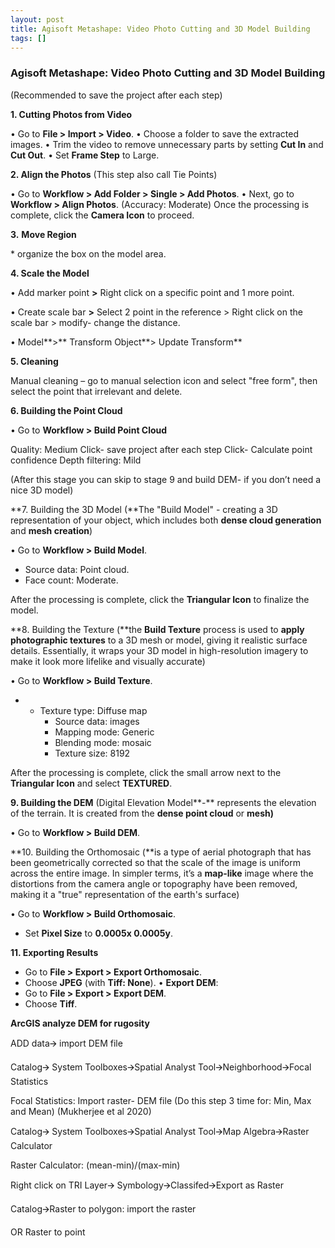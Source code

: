 ```yaml
---
layout: post
title: Agisoft Metashape: Video Photo Cutting and 3D Model Building
tags: []
---
```


### Agisoft Metashape: Video Photo Cutting and 3D Model Building

(Recommended to save the project after each step)

**1\. Cutting Photos from Video**

• Go to **File > Import > Video**.
• Choose a folder to save the extracted images.
• Trim the video to remove unnecessary parts by setting **Cut In** and **Cut Out**.
• Set **Frame Step** to Large.

**2\. Align the Photos** (This step also call Tie Points)

• Go to **Workflow > Add Folder > Single > Add Photos**.
• Next, go to **Workflow > Align Photos**. (Accuracy: Moderate) Once the processing is complete, click the **Camera Icon** to proceed.

**3.** **Move Region**

\* organize the box on the model area.

**4\. Scale the Model**

• Add marker point **>** Right click on a specific point and 1 more point.

• Create scale bar **>** Select 2 point in the reference > Right click on the scale bar > modify- change the distance.

• Model**\>** Transform Object**\> Update Transform**

**5\. Cleaning**

Manual cleaning – go to manual selection icon and select "free form", then select the point that irrelevant and delete.

**6\. Building the Point Cloud**

• Go to **Workflow > Build Point Cloud**

Quality: Medium
Click- save project after each step
Click- Calculate point confidence
Depth filtering: Mild

(After this stage you can skip to stage 9 and build DEM- if you don’t need a nice 3D model)

**7\. Building the 3D Model (**The "Build Model" - creating a 3D representation of your object, which includes both **dense cloud generation** and **mesh creation**)

• Go to **Workflow > Build Model**.

- Source data: Point cloud.
- Face count: Moderate.

After the processing is complete, click the **Triangular Icon** to finalize the model.

**8\. Building the Texture (**the **Build Texture** process is used to **apply photographic textures** to a 3D mesh or model, giving it realistic surface details. Essentially, it wraps your 3D model in high-resolution imagery to make it look more lifelike and visually accurate)

• Go to **Workflow > Build Texture**.

- - Texture type: Diffuse map
    - Source data: images
    - Mapping mode: Generic
    - Blending mode: mosaic
    - Texture size: 8192

After the processing is complete, click the small arrow next to the **Triangular Icon** and select **TEXTURED**.

**9\. Building the DEM** (Digital Elevation Model**\-** represents the elevation of the terrain. It is created from the **dense point cloud** or **mesh)**

• Go to **Workflow > Build DEM**.

**10\. Building the Orthomosaic (**is a type of aerial photograph that has been geometrically corrected so that the scale of the image is uniform across the entire image. In simpler terms, it’s a **map-like** image where the distortions from the camera angle or topography have been removed, making it a "true" representation of the earth's surface)

• Go to **Workflow > Build Orthomosaic**.

- Set **Pixel Size** to **0.0005x 0.0005y**.

**11\. Exporting Results**

- Go to **File > Export > Export Orthomosaic**.
- Choose **JPEG** (with **Tiff: None**).
    • **Export DEM**:
- Go to **File > Export > Export DEM**.
- Choose **Tiff**.

**ArcGIS analyze DEM for rugosity**

ADD data🡪 import DEM file

Catalog🡪 System Toolboxes🡪Spatial Analyst Tool🡪Neighborhood🡪Focal Statistics

Focal Statistics: Import raster- DEM file (Do this step 3 time for: Min, Max and Mean) (Mukherjee et al 2020)

Catalog🡪 System Toolboxes🡪Spatial Analyst Tool🡪Map Algebra🡪Raster Calculator

Raster Calculator: (mean-min)/(max-min)

Right click on TRI Layer🡪 Symbology🡪Classifed🡪Export as Raster

Catalog🡪Raster to polygon: import the raster

OR Raster to point
